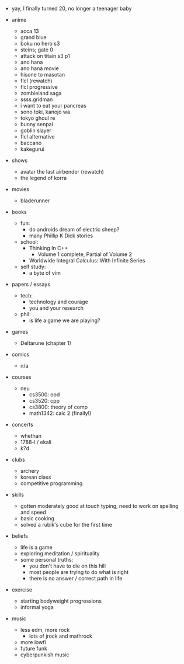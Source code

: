 - yay, I finally turned 20, no longer a teenager baby

- anime
    - acca 13
    - grand blue
    - boku no hero s3
    - steins; gate 0
    - attack on titain s3 p1
    - ano hana
    - ano hana movie
    - hisone to masotan
    - flcl (rewatch)
    - flcl progressive
    - zombieland saga
    - ssss.gridman
    - i want to eat your pancreas
    - sono toki, kanojo wa
    - tokyo ghoul re 
    - bunny senpai
    - goblin slayer
    - flcl alternative 
    - baccano
    - kakegurui
- shows
    - avatar the last airbender (rewatch)
    - the legend of korra
- movies
    - bladerunner 
- books
    - fun:
      - do androids dream of electric sheep? 
      - many Phillip K Dick stories
    - school:
      - Thinking In C++
        - Volume 1 complete, Partial of Volume 2
      - Worldwide Integral Calculus: With Infinite Series
    - self study:
      - a byte of vim
- papers / essays
  - tech:
    - technology and courage
    - you and your research
  - phil:
    - is life a game we are playing?
- games 
    - Deltarune (chapter 1) 
- comics
    - n/a
- courses
    - neu
      - cs3500: ood
      - cs3520: cpp
      - cs3800: theory of comp
      - math1342: calc 2 (finally!)
- concerts
    - whethan
    - 1788-l / ekali
    - k?d
- clubs
    - archery
    - korean class
    - competitive programming
- skills
    - gotten moderately good at touch typing, need to work on spelling and speed
    - basic cooking
    - solved a rubik's cube for the first time
- beliefs
  - life is a game
  - exploring meditation / spirituality
  - some personal truths:
    - you don't have to die on this hill
    - most people are trying to do what is right
    - there is no answer / correct path in life
- exercise
  - starting bodyweight progressions
  - informal yoga
- music
    - less edm, more rock
        - lots of jrock and mathrock
    - more lowfi 
    - future funk 
    - cyberpunkish music 
